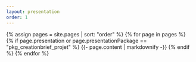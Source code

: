 ```yaml
---
layout: presentation
order: 1
---
```


{% assign pages = site.pages | sort: "order" %}
{% for page in pages %}
 {% if page.presentation or page.presentationPackage == "pkg_creationbrief_projet" %}
    {{- page.content | markdownify -}}
  {% endif %}
{% endfor %}